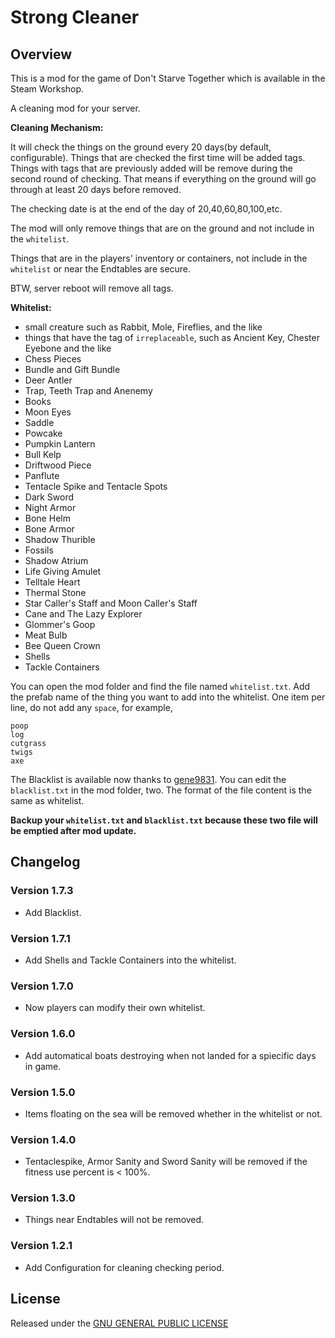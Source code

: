 # Strong Cleaner

## Overview

This is a mod for the game of Don't Starve Together which is available in the Steam Workshop. 

A cleaning mod for your server.

**Cleaning Mechanism:**

It will check the things on the ground every 20 days(by default, configurable). Things that are checked the first time will be added tags. Things with tags that are previously added will be remove during the second round of checking. That means if everything on the ground will go through at least 20 days before removed.

The checking date is at the end of the day of 20,40,60,80,100,etc.

The mod will only remove things that are on the ground and not include in the `whitelist`.

Things that are in the players' inventory or containers, not include in the `whitelist` or near the Endtables are secure.

BTW, server reboot will remove all tags.

**Whitelist:**

- small creature such as Rabbit, Mole, Fireflies, and the like
- things that have the tag of `irreplaceable`, such as Ancient Key, Chester Eyebone and the like
- Chess Pieces
- Bundle and Gift Bundle
- Deer Antler
- Trap, Teeth Trap and Anenemy
- Books
- Moon Eyes
- Saddle
- Powcake
- Pumpkin Lantern
- Bull Kelp
- Driftwood Piece
- Panflute
- Tentacle Spike and Tentacle Spots
- Dark Sword
- Night Armor
- Bone Helm
- Bone Armor
- Shadow Thurible
- Fossils
- Shadow Atrium
- Life Giving Amulet
- Telltale Heart
- Thermal Stone
- Star Caller's Staff and Moon Caller's Staff
- Cane and The Lazy Explorer
- Glommer's Goop
- Meat Bulb
- Bee Queen Crown
- Shells
- Tackle Containers

You can open the mod folder and find the file named `whitelist.txt`. Add the prefab name of the thing you want to add into the whitelist. One item per line, do not add any `space`, for example,

```
poop
log
cutgrass
twigs
axe
```

The Blacklist is available now thanks to [gene9831](https://github.com/gene9831). You can edit the `blacklist.txt` in the mod folder, two. The format of the file content is the same as whitelist.

**Backup your `whitelist.txt` and `blacklist.txt` because these two file will be emptied after mod update.**

## Changelog

### Version 1.7.3

- Add Blacklist.

### Version 1.7.1

- Add Shells and Tackle Containers into the whitelist.

### Version 1.7.0

- Now players can modify their own whitelist.

### Version 1.6.0

- Add automatical boats destroying when not landed for a spiecific days in game.

### Version 1.5.0

- Items floating on the sea will be removed whether in the whitelist or not.

### Version 1.4.0

- Tentaclespike, Armor Sanity and Sword Sanity will be removed if the fitness use percent is < 100%.

### Version 1.3.0

- Things near Endtables will not be removed.

### Version 1.2.1

- Add Configuration for cleaning checking period.

## License

Released under the [GNU GENERAL PUBLIC LICENSE](https://www.gnu.org/licenses/gpl-3.0.en.html)